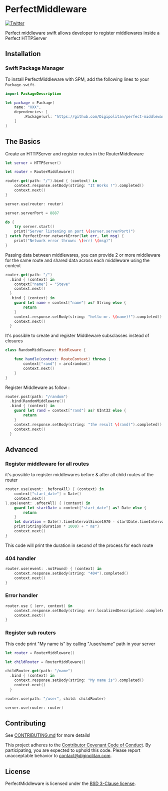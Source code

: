PerfectMiddleware
=================================

[![Twitter](https://img.shields.io/badge/twitter-@Digipolitan-blue.svg?style=flat)](http://twitter.com/Digipolitan)

Perfect middleware swift allows developer to register middlewares inside a Perfect HTTPServer

## Installation

### Swift Package Manager

To install PerfectMiddleware with SPM, add the following lines to your `Package.swift`.

```swift
import PackageDescription

let package = Package(
    name: "XXX",
    dependencies: [
        .Package(url: "https://github.com/Digipolitan/perfect-middleware-swift.git", majorVersion: 1)
    ]
)
```

## The Basics

Create an HTTPServer and register routes in the RouterMiddleware

```swift
let server = HTTPServer()

let router = RouterMiddleware()

router.get(path: "/").bind { (context) in
    context.response.setBody(string: "It Works !").completed()
    context.next()
}

server.use(router: router)

server.serverPort = 8887

do {
    try server.start()
    print("Server listening on port \(server.serverPort)")
} catch PerfectError.networkError(let err, let msg) {
    print("Network error thrown: \(err) \(msg)")
}
```

Passing data between middlewares, you can provide 2 or more middleware for the same route and shared data across each middleware using the context

```swift
router.get(path: "/")
  .bind { (context) in
    context["name"] = "Steve"
    context.next()
  }
  .bind { (context) in
    guard let name = context["name"] as? String else {
        return
    }
    context.response.setBody(string: "hello mr. \(name)!").completed()
    context.next()
  }
```

It's possible to create and register Middleware subsclasses instead of closures

```swift
class RandomMiddleware: Middleware {

    func handle(context: RouteContext) throws {
        context["rand"] = arc4random()
        context.next()
    }
}
```

Register Middleware as follow :

```swift
router.post(path: "/random")
  .bind(RandomMiddleware())
  .bind { (context) in
    guard let rand = context["rand"] as? UInt32 else {
        return
    }
    context.response.setBody(string: "the result \(rand)").completed()
    context.next()
  }
```

## Advanced

### Register middleware for all routes

it's possible to register middlewares before & after all child routes of the router

```swift
router.use(event: .beforeAll) { (context) in
    context["start_date"] = Date()
    context.next()
}.use(event: .afterAll) { (context) in
    guard let startDate = context["start_date"] as? Date else {
        return
    }
    let duration = Date().timeIntervalSince1970 - startDate.timeIntervalSince1970
    print(String(duration * 1000) + " ms")
    context.next()
}
```

This code will print the duration in second of the process for each route

### 404 handler

```swift
router.use(event: .notFound) { (context) in
    context.response.setBody(string: "404").completed()
    context.next()
}
```

### Error handler

```swift
router.use { (err, context) in
    context.response.setBody(string: err.localizedDescription).completed()
    context.next()
}
```

### Register sub routers

This code print "My name is" by calling "/user/name" path in your server

```swift
let router = RouterMiddleware()

let childRouter = RouterMiddleware()

childRouter.get(path: "/name")
  .bind { (context) in
    context.response.setBody(string: "My name is").completed()
    context.next()
  }

router.use(path: "/user", child: childRouter)

server.use(router: router)
```

## Contributing

See [CONTRIBUTING.md](CONTRIBUTING.md) for more details!

This project adheres to the [Contributor Covenant Code of Conduct](CODE_OF_CONDUCT.md).
By participating, you are expected to uphold this code. Please report
unacceptable behavior to [contact@digipolitan.com](mailto:contact@digipolitan.com).

## License

PerfectMiddleware is licensed under the [BSD 3-Clause license](LICENSE).
